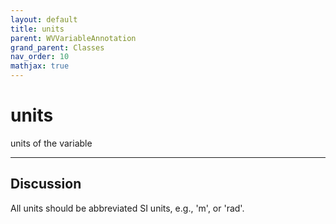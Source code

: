 ```yaml
---
layout: default
title: units
parent: WVVariableAnnotation
grand_parent: Classes
nav_order: 10
mathjax: true
---
```


#  units

units of the variable


---

## Discussion

  All units should be abbreviated SI units, e.g., 'm', or 'rad'.
  
